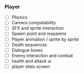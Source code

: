 ### Player
 - [ ] Physics
 - [ ] Camera compatability
 - [ ] SFX and sprite interaction
 - [ ] Spawn point and respawns
 - [ ] Player animation / sprite by sprite
 - [ ] Death sequences
 - [ ] Dialogue boxes
 - [ ] Enemy interaction and combat
 - [ ] health and attack ui
 - [ ] player stats screen
